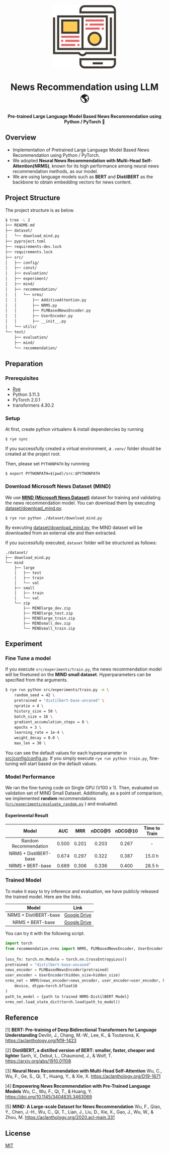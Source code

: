 <div align="center">
    <img height=200 src="./.github/images/news-logo.png" alt="News Contents on Smartphone">
</div>

<h1 align="center">News Recommendation using LLM 🌎 </h1>
<p align="center"><strong>Pre-trained Large Language Model Based News Recommendation using Python / PyTorch 🚀 </strong></p>

## Overview

- Implementation of Pretrained Large Language Model Based News Recommendation using Python / PyTorch.
- We adopted **Neural News Recommendation with Multi-Head Self-Attention(NRMS)**, known for its high performance among neural news recommendation methods, as our model.
- We are using language models such as **BERT** and **DistilBERT** as the backbone to obtain embedding vectors for news content.

## Project Structure

The project structure is as below.

```bash
$ tree -L 2
├── README.md
├── dataset/
│   └── download_mind.py
├── pyproject.toml
├── requirements-dev.lock
├── requirements.lock
├── src/
│   ├── config/
│   ├── const/
│   ├── evaluation/
│   ├── experiment/
│   ├── mind/
│   ├── recommendation/
│   │   └── nrms/
│   │       ├── AdditiveAttention.py
│   │       ├── NRMS.py
│   │       ├── PLMBasedNewsEncoder.py
│   │       ├── UserEncoder.py
│   │       ├── __init__.py
│   └── utils/
└── test/
    ├── evaluation/
    ├── mind/
    └── recommendation/
```

## Preparation

### Prerequisites

- [Rye](https://rye-up.com/)
- Python 3.11.3
- PyTorch 2.0.1
- transformers 4.30.2

### Setup

At first, create python virtualenv & install dependencies by running

```
$ rye sync
```

If you successfully created a virtual environment, a `.venv/` folder should be created at the project root.

Then, please set `PYTHONPATH` by runnning

```
$ export PYTHONPATH=$(pwd)/src:$PYTHONPATH
```

### Download Microsoft News Dataset (MIND)

We use **[MIND (Microsoft News Dataset)](https://msnews.github.io/)** dataset for training and validating the news recommendation model. You can download them by executing [dataset/download_mind.py](https://github.com/YadaYuki/news-recommendation-llm/blob/main/dataset/download_mind.py).

```
$ rye run python ./dataset/download_mind.py
```

By executing [dataset/download_mind.py](https://github.com/YadaYuki/news-recommendation-llm/blob/main/dataset/download_mind.py), the MIND dataset will be downloaded from an external site and then extracted.

If you successfully executed, `dataset` folder will be structured as follows:

```
./dataset/
├── download_mind.py
└── mind
    ├── large
    │   ├── test
    │   ├── train
    │   └── val
    ├── small
    │   ├── train
    │   └── val
    └── zip
        ├── MINDlarge_dev.zip
        ├── MINDlarge_test.zip
        ├── MINDlarge_train.zip
        ├── MINDsmall_dev.zip
        └── MINDsmall_train.zip
```

## Experiment

### Fine Tune a model

If you execute `src/experiments/train.py`, the news recommendation model will be finetuned on the **MIND small dataset**.
Hyperparameters can be specified from the arguments.

```bash
$ rye run python src/experiments/train.py -m \
    random_seed = 42 \
    pretrained = "distilbert-base-uncased" \
    npratio = 4 \
    history_size = 50 \
    batch_size = 16 \
    gradient_accumulation_steps = 8 \
    epochs = 3 \
    learning_rate = 1e-4 \
    weight_decay = 0.0 \
    max_len = 30 \
```

You can see the default values for each hyperparameter in [src/config/config.py](https://github.com/YadaYuki/news-recommendation-llm/blob/feat/add-readme/src/config/config.py#L1-L23). If you simply execute `rye run python train.py`, fine-tuning will start based on the default values.

### Model Performance

We ran the fine-tuning code on Single GPU (V100 x 1). Then, evaluated on validation set of MIND Small Dataset. Additionally, as a point of comparison, we implemented **random** recommendations ([`src/experiments/evaluate_random.py`](https://github.com/YadaYuki/news-recommendation-llm/blob/feat/add-readme/src/experiment/evaluate_random.py) ) and evaluated.

#### Experimental Result

|         Model          |  AUC  |  MRR  | nDCG@5 | nDCG@10 | Time to Train |
| :--------------------: | :---: | :---: | :----: | :-----: | :-----------: |
| Random Recommendation  | 0.500 | 0.201 | 0.203  |  0.267  |       -       |
| NRMS + DistilBERT-base | 0.674 | 0.297 | 0.322  |  0.387  |    15.0 h     |
|    NRMS + BERT-base    | 0.689 | 0.306 | 0.336  |  0.400  |    28.5 h     |

### Trained Model

To make it easy to try inference and evaluation, we have publicly released the trained model.
Here are the links.

|         Model          |                                                Link                                                |
| :--------------------: | :------------------------------------------------------------------------------------------------: |
| NRMS + DistilBERT-base | [Google Drive](https://drive.google.com/file/d/1cw9WQSOVYJdYJCuIrSmU8odV2nsmith5/view?usp=sharing) |
|    NRMS + BERT-base    | [Google Drive](https://drive.google.com/file/d/1ARiUgSVwcDFopFoIusp2MGQzwTMncOFf/view?usp=sharing) |

You can try it with the following script.

```python
import torch
from recommendation.nrms import NRMS, PLMBasedNewsEncoder, UserEncoder

loss_fn: torch.nn.Module = torch.nn.CrossEntropyLoss()
pretrained = "distilbert-base-uncased"
news_encoder = PLMBasedNewsEncoder(pretrained)
user_encoder = UserEncoder(hidden_size=hidden_size)
nrms_net = NRMS(news_encoder=news_encoder, user_encoder=user_encoder, hidden_size=hidden_size, loss_fn=loss_fn).to(
    device, dtype=torch.bfloat16
)
path_to_model = {path to trained NRMS-DistilBERT Model}
nrms_net.load_state_dict(torch.load(path_to_model))
```

## Reference

[1] **BERT: Pre-training of Deep Bidirectional Transformers for Language Understanding**
Devlin, J., Chang, M.-W., Lee, K., & Toutanova, K.
https://aclanthology.org/N19-1423

[2] **DistilBERT, a distilled version of BERT: smaller, faster, cheaper and lighter**
Sanh, V., Debut, L., Chaumond, J., & Wolf, T.
https://arxiv.org/abs/1910.01108

[3] **Neural News Recommendation with Multi-Head Self-Attention**
Wu, C., Wu, F., Ge, S., Qi, T., Huang, Y., & Xie, X.
https://aclanthology.org/D19-1671

[4] **Empowering News Recommendation with Pre-Trained Language Models**
Wu, C., Wu, F., Qi, T., & Huang, Y.
https://doi.org/10.1145/3404835.3463069

[5] **MIND: A Large-scale Dataset for News Recommendation**
Wu, F., Qiao, Y., Chen, J.-H., Wu, C., Qi, T., Lian, J., Liu, D., Xie, X., Gao, J., Wu, W., & Zhou, M.
https://aclanthology.org/2020.acl-main.331

## License

[MIT](https://github.com/YadaYuki/news-recommendation-llm/blob/main/LICENSE)
